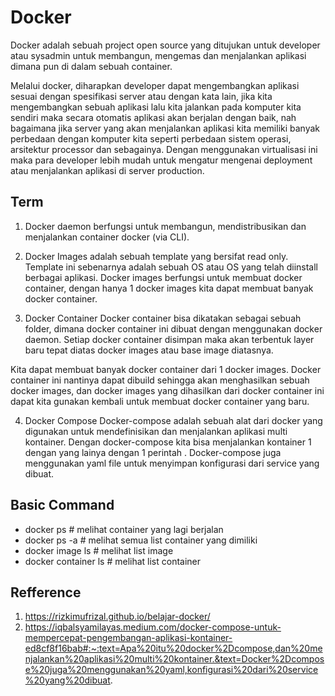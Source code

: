# Docker
Docker adalah sebuah project open source yang ditujukan untuk developer atau sysadmin untuk membangun, mengemas dan menjalankan aplikasi dimana pun di dalam sebuah container.

Melalui docker, diharapkan developer dapat mengembangkan aplikasi sesuai dengan spesifikasi server atau dengan kata lain, jika kita mengembangkan sebuah aplikasi lalu kita jalankan pada komputer kita sendiri maka secara otomatis aplikasi akan berjalan dengan baik, nah bagaimana jika server yang akan menjalankan aplikasi kita memiliki banyak perbedaan dengan komputer kita seperti perbedaan sistem operasi, arsitektur processor dan sebagainya. Dengan menggunakan virtualisasi ini maka para developer lebih mudah untuk mengatur mengenai deployment atau menjalankan aplikasi di server production.

## Term
1. Docker daemon 
berfungsi untuk membangun, mendistribusikan dan menjalankan container docker (via CLI).

2. Docker Images
adalah sebuah template yang bersifat read only. Template ini sebenarnya adalah sebuah OS atau OS yang telah diinstall berbagai aplikasi. Docker images berfungsi untuk membuat docker container, dengan hanya 1 docker images kita dapat membuat banyak docker container.

3. Docker Container
Docker container bisa dikatakan sebagai sebuah folder, dimana docker container ini dibuat dengan menggunakan docker daemon. Setiap docker container disimpan maka akan terbentuk layer baru tepat diatas docker images atau base image diatasnya. 

Kita dapat membuat banyak docker container dari 1 docker images. Docker container ini nantinya dapat dibuild sehingga akan menghasilkan sebuah docker images, dan docker images yang dihasilkan dari docker container ini dapat kita gunakan kembali untuk membuat docker container yang baru.

4. Docker Compose
Docker-compose adalah sebuah alat dari docker yang digunakan untuk mendefinisikan dan menjalankan aplikasi multi kontainer. Dengan docker-compose kita bisa menjalankan kontainer 1 dengan yang lainya dengan 1 perintah . Docker-compose juga menggunakan yaml file untuk menyimpan konfigurasi dari service yang dibuat.



## Basic Command
- docker ps # melihat container yang lagi berjalan
- docker ps -a # melihat semua list container yang dimiliki
- docker image ls # melihat list image 
- docker container ls # melihat list container 


## Refference
1. https://rizkimufrizal.github.io/belajar-docker/
2. https://iqbalsyamilayas.medium.com/docker-compose-untuk-mempercepat-pengembangan-aplikasi-kontainer-ed8cf8f16bab#:~:text=Apa%20itu%20docker%2Dcompose,dan%20menjalankan%20aplikasi%20multi%20kontainer.&text=Docker%2Dcompose%20juga%20menggunakan%20yaml,konfigurasi%20dari%20service%20yang%20dibuat.